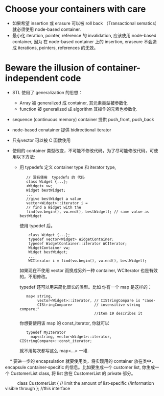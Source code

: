 # Choose your containers with care #

* 如果希望 insertion 或 erasure 可以被  roll back （Transactional sematics）就必须使用 node-based container.
* 最小化 iteration, pointer, reference 的 invalidation, 应该使用 node-based container, 因为 在 node-based container 上的 insertion, eraseure 不会造成 iterations, pointers, references 的无效。


# Beware the illusion of container-independent code #

* STL 使用了 generalization 的思想：

    * Array 被 generalized 成 container, 其元素类型被参数化
    * function 被 generalized 成 algorithm 其操作的元素也参数化

* sequence (continuous memory) container 提供 push_front, push_back
* node-based conatainer 提供 bidirectional iterator
* 只有vector 可以被 C 函数使用
* 使用的 container 类型改变，不可能不修改代码，为了尽可能修改代码，可使用以下方法:

    * 用 typedefs 定义 container type 和 iterator type, 
    
             // 没有使用  typedefs 的 代码
             class Widget {...};
             <Widget> vw;
             Widget bestWidget;
             ...
             //give bestWidget a value
             vector<Widget>::iterator i =
             // find a Widget with the
             find(vw.begin(), vw.end(), bestWidget); // same value as bestWidget
             
         使用 typedef 后， 
      
              class Widget {...};
              typedef vector<Widget> WidgetContainer;
              typedef WidgetContainer::iterator WCIterator;
              WidgetContainer vw;
              Widget bestWidget;
              ...
              WCIterator i = find(vw.begin(), vw.end(), bestWidget);
              
         如果现在不使用 vector 而换成另外一种 container, WCIterator 也是有效的，不用修改。
        
         typedef 还可以用来简化很长的类型。比如 你有一个 map 是这样的：
      
             map< string,
                  vector<Widget>::iterator, // CIStringCompare is "case-
                  CIStringCompare>          // insensitive string compare;"
                                            //Item 19 describes it
                                            
         你想要使用该 map 的 const_iterator, 你就可以
      
             typedef MyIterator 
               map<string, vector<Widget>::iterator, CIStringCompare>::const_iterator;
               
         就不用每次都写这么 map<...> 一堆.         
    
     * 要进一步的 encapsulation 就要使用类，将实现用的 container 放在类中，encapsule container-specific 的信息。比如要生成一个 customer list, 你生成一个 CustomerList class, 将 list 放在 CustomerList 的 private 部分。
     
           class CustomerList {
// limit the amount of list-specific
//information visible through
};
//this interface
